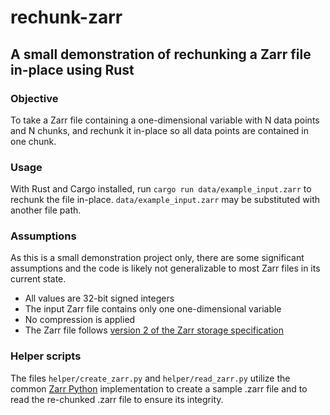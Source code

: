 # rechunk-zarr
## A small demonstration of rechunking a Zarr file in-place using Rust

### Objective
To take a Zarr file containing a one-dimensional variable with N data points and N chunks, and rechunk it in-place so all data points are contained in one chunk.

### Usage
With Rust and Cargo installed, run `cargo run data/example_input.zarr` to rechunk the file in-place. `data/example_input.zarr` may be substituted with another file path.

### Assumptions
As this is a small demonstration project only, there are some significant assumptions and the code is likely not generalizable to most Zarr files in its current state.
- All values are 32-bit signed integers
- The input Zarr file contains only one one-dimensional variable
- No compression is applied
- The Zarr file follows [version 2 of the Zarr storage specification](https://zarr.readthedocs.io/en/stable/spec/v2.html)

### Helper scripts
The files `helper/create_zarr.py` and `helper/read_zarr.py` utilize the common [Zarr Python](https://zarr.readthedocs.io/en/stable/getting_started.html) implementation to create a sample .zarr file and to read the re-chunked .zarr file to ensure its integrity.